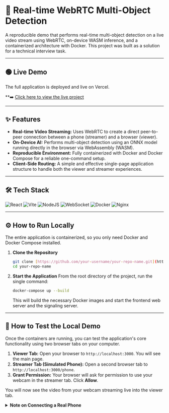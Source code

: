 # 🚀 Real-time WebRTC Multi-Object Detection

A reproducible demo that performs real-time multi-object detection on a live video stream using WebRTC, on-device WASM inference, and a containerized architecture with Docker. This project was built as a solution for a technical interview task.

---

## 🟢 Live Demo

The full application is deployed and live on Vercel.

**➡️ [Click here to view the live project](https://webrtc-interview-task-vedang.vercel.app/)

---

## ✨ Features

* **Real-time Video Streaming:** Uses WebRTC to create a direct peer-to-peer connection between a phone (streamer) and a browser (viewer).
* **On-Device AI:** Performs multi-object detection using an ONNX model running directly in the browser via WebAssembly (WASM).
* **Reproducible Environment:** Fully containerized with Docker and Docker Compose for a reliable one-command setup.
* **Client-Side Routing:** A simple and effective single-page application structure to handle both the viewer and streamer experiences.

---

## 🛠️ Tech Stack

![React](https://img.shields.io/badge/react-%2320232a.svg?style=for-the-badge&logo=react&logoColor=%2361DAFB)
![Vite](https://img.shields.io/badge/vite-%23646CFF.svg?style=for-the-badge&logo=vite&logoColor=white)
![NodeJS](https://img.shields.io/badge/node.js-6DA55F?style=for-the-badge&logo=node.js&logoColor=white)
![WebSocket](https://img.shields.io/badge/WebSocket-010101?style=for-the-badge&logo=websocket&logoColor=white)
![Docker](https://img.shields.io/badge/docker-%230db7ed.svg?style=for-the-badge&logo=docker&logoColor=white)
![Nginx](https://img.shields.io/badge/nginx-%23009639.svg?style=for-the-badge&logo=nginx&logoColor=white)

---

## ⚙️ How to Run Locally

The entire application is containerized, so you only need Docker and Docker Compose installed.

1.  **Clone the Repository**
    ```bash
    git clone [https://github.com/your-username/your-repo-name.git](https://github.com/your-username/your-repo-name.git)
    cd your-repo-name
    ```

2.  **Start the Application**
    From the root directory of the project, run the single command:
    ```bash
    docker-compose up --build
    ```
    This will build the necessary Docker images and start the frontend web server and the signaling server.

---

## 🔬 How to Test the Local Demo

Once the containers are running, you can test the application's core functionality using two browser tabs on your computer.

1.  **Viewer Tab:** Open your browser to `http://localhost:3000`. You will see the main page.
2.  **Streamer Tab (Simulated Phone):** Open a second browser tab to `http://localhost:3000/phone`.
3.  **Grant Permission:** Your browser will ask for permission to use your webcam in the streamer tab. Click **Allow**.

You will now see the video from your webcam streaming live into the viewer tab.

<details>
  <summary><strong>Note on Connecting a Real Phone</strong></summary>
  
  Connecting a separate mobile device to the local server via an IP address (`http://<your-ip-address>:3000/phone`) may be blocked by the mobile browser's security policies, which require a secure **HTTPS** connection for camera access. For the best experience and to test with a real phone, please use the **live Vercel demo link** provided at the top of this document.
</details>
